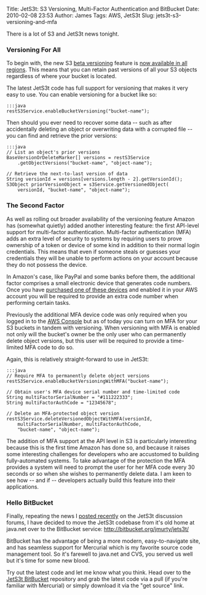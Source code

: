 Title: JetS3t: S3 Versioning, Multi-Factor Authentication and BitBucket
Date: 2010-02-08 23:53
Author: James
Tags: AWS, JetS3t
Slug: jets3t-s3-versioning-and-mfa

There is a lot of S3 and JetS3t news tonight.

### Versioning For All

To begin with, the new S3 [beta versioning][] feature is [now available
in all regions][]. This means that you can retain past versions of all
your S3 objects regardless of where your bucket is located.

The latest JetS3t code has full support for versioning that makes it
very easy to use. You can enable versioning for a bucket like so:

    :::java
    restS3Service.enableBucketVersioning("bucket-name");

Then should you ever need to recover some data -- such as after
accidentally deleting an object or overwriting data with a corrupted
file -- you can find and retrieve the prior versions:

    :::java
    // List an object's prior versions
    BaseVersionOrDeleteMarker[] versions = restS3Service
        .getObjectVersions("bucket-name", "object-name");

    // Retrieve the next-to-last version of data
    String versionId = versions[versions.length - 2].getVersionId();
    S3Object priorVersionObject = s3Service.getVersionedObject(
        versionId, "bucket-name", "object-name");

### The Second Factor

As well as rolling out broader availability of the versioning feature
Amazon has (somewhat quietly) added another interesting feature: the
first API-level support for multi-factor authentication. Multi-factor
authentication (MFA) adds an extra level of security to systems by
requiring users to prove ownership of a token or device of some kind in
addition to their normal login credentials. This means that even if
someone steals or guesses your credentials they will be unable to
perform actions on your account because they do not possess the device.

In Amazon's case, like PayPal and some banks before them, the additional
factor comprises a small electronic device that generates code numbers.
Once you have [purchased one of these devices][] and enabled it in your
AWS account you will be required to provide an extra code number when
performing certain tasks.

Previously the additional MFA device code was only required when you
logged in to the [AWS Console][] but as of today you can turn on MFA for
your S3 buckets in tandem with versioning. When versioning with MFA is
enabled not only will the bucket's owner be the only user who can
permanently delete object versions, but this user will be required to
provide a time-limited MFA code to do so.

Again, this is relatively straight-forward to use in JetS3t:

    :::java
    // Require MFA to permanently delete object versions
    restS3Service.enableBucketVersioningWithMFA("bucket-name");

    // Obtain user's MFA device serial number and time-limited code
    String multiFactorSerialNumber = "#111222333";
    String multiFactorAuthCode = "12345678";

    // Delete an MFA-protected object version
    restS3Service.deleteVersionedObjectWithMFA(versionId,
        multiFactorSerialNumber, multiFactorAuthCode,
        "bucket-name", "object-name");

The addition of MFA support at the API level in S3 is particularly
interesting because this is the first time Amazon has done so, and
because it raises some interesting challenges for developers who are
accustomed to building fully-automated systems. To take advantage of the
protection the MFA provides a system will need to prompt the user for
her MFA code every 30 seconds or so when she wishes to permanently
delete data. I am keen to see how -- and if -- developers actually build
this feature into their applications.

### Hello BitBucket

Finally, repeating the news I [posted recently][] on the JetS3t
discussion forums, I have decided to move the JetS3t codebase from it's
old home at java.net over to the BitBucket service:
<http://bitbucket.org/jmurty/jets3t/>

BitBucket has the advantage of being a more modern, easy-to-navigate
site, and has seamless support for Mercurial which is my favorite source
code management tool. So it's farewell to java.net and CVS, you served
us well but it's time for some new blood.

Try out the latest code and let me know what you think. Head over to the
[JetS3t BitBucket][] repository and grab the latest code via a pull (if
you're familiar with Mercurial) or simply download it via the "get
source" link.

  [beta versioning]: http://www.jamesmurty.com/2010/01/20/jets3t-s3-versioning/
  [now available in all regions]: http://aws.typepad.com/aws/2010/02/amazon-s3-enhancement-versioning.html
  [purchased one of these devices]: http://aws.amazon.com/mfa/
  [AWS Console]: http://aws.amazon.com/console/
  [posted recently]: http://groups.google.com/group/jets3t-users/browse_thread/thread/63dd1962b77e08f7?hl=en
  [JetS3t BitBucket]: http://bitbucket.org/jmurty/jets3t/
